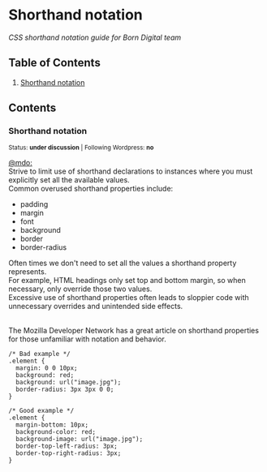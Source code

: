 # Shorthand notation

*CSS shorthand notation guide for Born Digital team*

## Table of Contents

  1. [Shorthand notation](#shorthand-notation)
  
## Contents

### Shorthand notation

<sup>Status: **under discussion** | Following Wordpress: **no** </sup>

[@mdo:](http://codeguide.co/#html-reducing-markup) <br>
Strive to limit use of shorthand declarations to instances where you must explicitly set all the available values. <br>
Common overused shorthand properties include: <br>

<ul>
<li>padding</li>
<li>margin</li>
<li>font</li>
<li>background</li>
<li>border</li>
<li>border-radius</li>  
</ul>

Often times we don't need to set all the values a shorthand property represents. <br>
For example, HTML headings only set top and bottom margin, so when necessary, only override those two values. <br>
Excessive use of shorthand properties often leads to sloppier code with unnecessary overrides and unintended side effects. <br> <br>

The Mozilla Developer Network has a great article on shorthand properties for those unfamiliar with notation and behavior. <br>

```
/* Bad example */
.element {
  margin: 0 0 10px;
  background: red;
  background: url("image.jpg");
  border-radius: 3px 3px 0 0;
}

/* Good example */
.element {
  margin-bottom: 10px;
  background-color: red;
  background-image: url("image.jpg");
  border-top-left-radius: 3px;
  border-top-right-radius: 3px;
}
```
